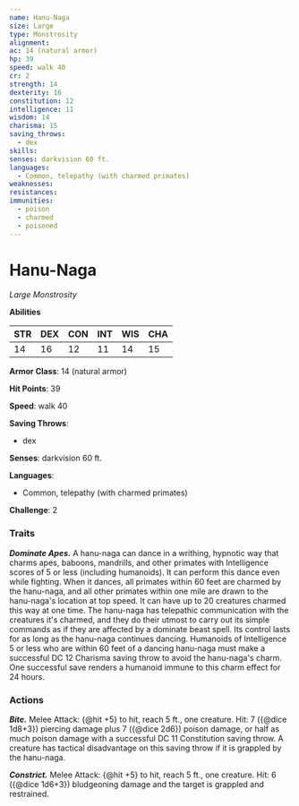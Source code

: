 ```yaml
---
name: Hanu-Naga
size: Large
type: Monstrosity
alignment: 
ac: 14 (natural armor)
hp: 39
speed: walk 40
cr: 2
strength: 14
dexterity: 16
constitution: 12
intelligence: 11
wisdom: 14
charisma: 15
saving_throws:
  - dex
skills:
senses: darkvision 60 ft.
languages:
  - Common, telepathy (with charmed primates)
weaknesses:
resistances:
immunities:
  - poison
  - charmed
  - poisoned
---
```


# Hanu-Naga

*Large Monstrosity*

**Abilities**

| STR | DEX | CON | INT | WIS | CHA |
| --- | --- | --- | --- | --- | --- |
| 14 | 16 | 12 | 11 | 14 | 15 |

**Armor Class**: 14 (natural armor)

**Hit Points**: 39

**Speed**: walk 40

**Saving Throws**:
  - dex

**Senses**: darkvision 60 ft.

**Languages**:
  - Common, telepathy (with charmed primates)

**Challenge**: 2

### Traits
***Dominate Apes.*** A hanu-naga can dance in a writhing, hypnotic way that charms apes, baboons, mandrills, and other primates with Intelligence scores of 5 or less (including humanoids). It can perform this dance even while fighting. When it dances, all primates within 60 feet are charmed by the hanu-naga, and all other primates within one mile are drawn to the hanu-naga's location at top speed. It can have up to 20 creatures charmed this way at one time. The hanu-naga has telepathic communication with the creatures it's charmed, and they do their utmost to carry out its simple commands as if they are affected by a dominate beast spell. Its control lasts for as long as the hanu-naga continues dancing. Humanoids of Intelligence 5 or less who are within 60 feet of a dancing hanu-naga must make a successful DC 12 Charisma saving throw to avoid the hanu-naga's charm. One successful save renders a humanoid immune to this charm effect for 24 hours.

### Actions
***Bite.*** Melee Attack: {@hit +5} to hit, reach 5 ft., one creature. Hit: 7 ({@dice 1d8+3}) piercing damage plus 7 ({@dice 2d6}) poison damage, or half as much poison damage with a successful DC 11 Constitution saving throw. A creature has tactical disadvantage on this saving throw if it is grappled by the hanu-naga.

***Constrict.*** Melee Attack: {@hit +5} to hit, reach 5 ft., one creature. Hit: 6 ({@dice 1d6+3}) bludgeoning damage and the target is grappled and restrained.

